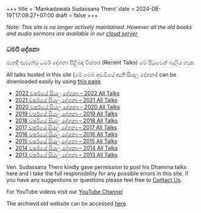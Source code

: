 +++
title = 'Mankadawala Sudassana Thero'
date = 2024-08-19T17:09:27+07:00
draft = false
+++

*Note: This site is no longer actively maintained. However all the old books and audio sermons are available in our [cloud server](https://tipitaka.lk/cloud/910)*

### ධර්ම දේශනා
මෑතදී පැවැත්වූ ධර්ම දේශනා පිළිබඳ විස්තර (Recent Talks) මේ පිටුවෙන් බැලිය හැක.

All talks hosted in this site (මේ වෙබ් අඩවියේ ඇති සියලු දේශනා) can be downloaded easily by using [this page](https://tipitaka.lk/cloud/911).

* [ 2022 වර්ෂයේ සියලු දේශනා – 2022 All Talks ](https://tipitaka.lk/cloud/2621)
* [ 2021 වර්ෂයේ සියලු දේශනා – 2021 All Talks ](https://tipitaka.lk/cloud/2562)
* [ 2020 වර්ෂයේ සියලු දේශනා – 2020 All Talks ](https://tipitaka.lk/cloud/2452)
* [ 2019 වර්ෂයේ සියලු දේශනා – 2019 All Talks ](https://tipitaka.lk/cloud/1783)
* [ 2018 වර්ෂයේ සියලු දේශනා – 2018 All Talks ](https://tipitaka.lk/cloud/1742)
* [ 2017 වර්ෂයේ සියලු දේශනා – 2017 All Talks ](https://tipitaka.lk/cloud/1611)
* [ 2016 වර්ෂයේ සියලු දේශනා – 2016 All Talks ](https://tipitaka.lk/cloud/1533)
* [ 2015 වර්ෂයේ සියලු දේශනා – 2015 All Talks ](https://tipitaka.lk/cloud/1372)
* [ 2014 වර්ෂයේ සියලු දේශනා – 2014 All Talks ](https://tipitaka.lk/cloud/1249)
* [ 2013 වර්ෂයේ සියලු දේශනා – 2013 All Talks ](https://tipitaka.lk/cloud/1168)

Ven. Sudassana Thero kindly gave permission to post his Dhamma talks here and I take the full responsibility for any possible errors in this site. If you have any suggestions or questions please feel free to [Contact Us](/sudassana/contact-us).

For YouTube videos visit our [YouTube Channel](http://www.youtube.com/user/mankadawalasudassana/videos)

The archievd old website can be accessed [here](https://web.archive.org/web/20240528142020/https://sudassana.org/)